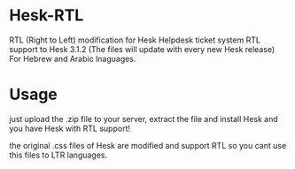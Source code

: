 # Hesk-RTL
RTL (Right to Left) modification for Hesk Helpdesk ticket system
RTL support to Hesk 3.1.2 (The files will update with every new Hesk release)
For Hebrew and Arabic lnaguages.

# Usage
just upload the .zip file to your server, extract the file and install Hesk and you have Hesk with RTL support!

the original .css files of Hesk are modified and support RTL so you cant use this files to LTR languages.
